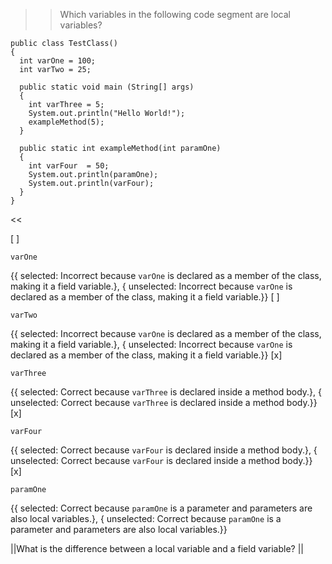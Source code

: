 >>Which variables in the following code segment are local variables?
<pre><code>public class TestClass()
{
  int varOne = 100;
  int varTwo = 25;

  public static void main (String[] args)
  {
    int varThree = 5;
    System.out.println("Hello World!");
    exampleMethod(5);
  }

  public static int exampleMethod(int paramOne)
  {
    int varFour  = 50;
    System.out.println(paramOne);
    System.out.println(varFour);
  }
}
</code></pre> <<

[ ] <pre><code>varOne</code></pre> {{ selected: Incorrect because <code>varOne</code> is declared as a member of the class, making it a field variable.}, { unselected: Incorrect because <code>varOne</code> is declared as a member of the class, making it a field variable.}}
[ ] <pre><code>varTwo</code></pre> {{ selected: Incorrect because <code>varOne</code> is declared as a member of the class, making it a field variable.}, { unselected: Incorrect because <code>varOne</code> is declared as a member of the class, making it a field variable.}}
[x] <pre><code>varThree</code></pre> {{ selected: Correct because <code>varThree</code> is declared inside a method body.}, { unselected: Correct because <code>varThree</code> is declared inside a method body.}}
[x] <pre><code>varFour</code></pre> {{ selected: Correct because <code>varFour</code> is declared inside a method body.}, { unselected: Correct because <code>varFour</code> is declared inside a method body.}}
[x] <pre><code>paramOne</code></pre> {{ selected: Correct because <code>paramOne</code> is a parameter and parameters are also local variables.}, { unselected: Correct because <code>paramOne</code> is a parameter and parameters are also local variables.}}

||What is the difference between a local variable and a field variable? ||
